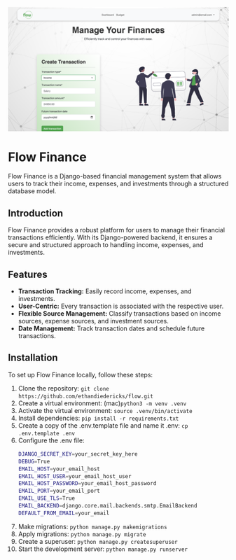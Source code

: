 ![Budget Page Image](https://raw.githubusercontent.com/ethandiedericks/flow/main/budget-page-readme-image.png)

# Flow Finance

Flow Finance is a Django-based financial management system that allows users to track their income, expenses, and investments through a structured database model.

## Introduction

Flow Finance provides a robust platform for users to manage their financial transactions efficiently. With its Django-powered backend, it ensures a secure and structured approach to handling income, expenses, and investments.

## Features

- **Transaction Tracking:** Easily record income, expenses, and investments.
- **User-Centric:** Every transaction is associated with the respective user.
- **Flexible Source Management:** Classify transactions based on income sources, expense sources, and investment sources.
- **Date Management:** Track transaction dates and schedule future transactions.

## Installation

To set up Flow Finance locally, follow these steps:

1. Clone the repository: `git clone https://github.com/ethandiedericks/flow.git`
2. Create a virtual environment: (mac)`python3 -m venv .venv` 
3. Activate the virtual environment: `source .venv/bin/activate`
4. Install dependencies: `pip install -r requirements.txt`
5. Create a copy of the .env.template file and name it .env: `cp .env.template .env`
6. Configure the .env file: 
    ```bash
    DJANGO_SECRET_KEY=your_secret_key_here
    DEBUG=True
    EMAIL_HOST=your_email_host
    EMAIL_HOST_USER=your_email_host_user
    EMAIL_HOST_PASSWORD=your_email_host_password
    EMAIL_PORT=your_email_port
    EMAIL_USE_TLS=True
    EMAIL_BACKEND=django.core.mail.backends.smtp.EmailBackend
    DEFAULT_FROM_EMAIL=your_email
    ```
7. Make migrations: `python manage.py makemigrations`
8. Apply migrations: `python manage.py migrate`
9. Create a superuser: `python manage.py createsuperuser`
10. Start the development server: `python manage.py runserver`
